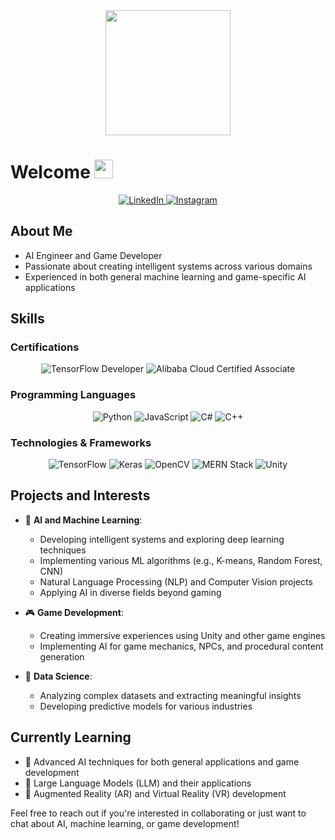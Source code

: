 <div align="center">
  <img height="200" src="https://avatars.githubusercontent.com/u/109959266?v=4" />
</div>

# Welcome <img src="https://raw.githubusercontent.com/iampavangandhi/iampavangandhi/master/gifs/Hi.gif" width="30px">

<div align="center">
  <a href="https://www.linkedin.com/in/oky-askal-7209a2253/" target="_blank">
    <img src="https://img.shields.io/badge/LinkedIn-0077B5?style=for-the-badge&logo=linkedin&logoColor=white" alt="LinkedIn" />
  </a>
  <a href="https://www.instagram.com/okyaskal/" target="_blank">
    <img src="https://img.shields.io/badge/Instagram-E4405F?style=for-the-badge&logo=instagram&logoColor=white" alt="Instagram" />
  </a>
</div>

## About Me
- AI Engineer and Game Developer
- Passionate about creating intelligent systems across various domains
- Experienced in both general machine learning and game-specific AI applications

## Skills

### Certifications
<div align="center">
  <img src="https://img.shields.io/badge/TensorFlow%20Developer-FF6F00?style=for-the-badge&logo=tensorflow&logoColor=white" alt="TensorFlow Developer" />
  <img src="https://img.shields.io/badge/Alibaba%20Cloud%20Certified%20Associate-FF6A00?style=for-the-badge&logo=alibabacloud&logoColor=white" alt="Alibaba Cloud Certified Associate" />
</div>

### Programming Languages
<div align="center">
  <img src="https://img.shields.io/badge/Python-3776AB?style=for-the-badge&logo=python&logoColor=white" alt="Python" />
  <img src="https://img.shields.io/badge/JavaScript-F7DF1E?style=for-the-badge&logo=javascript&logoColor=black" alt="JavaScript" />
  <img src="https://img.shields.io/badge/C%23-239120?style=for-the-badge&logo=c-sharp&logoColor=white" alt="C#" />
  <img src="https://img.shields.io/badge/C++-00599C?style=for-the-badge&logo=c%2B%2B&logoColor=white" alt="C++" />
</div>

### Technologies & Frameworks
<div align="center">
  <img src="https://img.shields.io/badge/TensorFlow-FF6F00?style=for-the-badge&logo=tensorflow&logoColor=white" alt="TensorFlow" />
  <img src="https://img.shields.io/badge/Keras-D00000?style=for-the-badge&logo=keras&logoColor=white" alt="Keras" />
  <img src="https://img.shields.io/badge/OpenCV-5C3EE8?style=for-the-badge&logo=opencv&logoColor=white" alt="OpenCV" />
  <img src="https://img.shields.io/badge/MERN-47A248?style=for-the-badge&logo=mongodb&logoColor=white" alt="MERN Stack" />
  <img src="https://img.shields.io/badge/Unity-000000?style=for-the-badge&logo=unity&logoColor=white" alt="Unity" />
</div>

## Projects and Interests

- 🧠 **AI and Machine Learning**: 
  - Developing intelligent systems and exploring deep learning techniques
  - Implementing various ML algorithms (e.g., K-means, Random Forest, CNN)
  - Natural Language Processing (NLP) and Computer Vision projects
  - Applying AI in diverse fields beyond gaming

- 🎮 **Game Development**: 
  - Creating immersive experiences using Unity and other game engines
  - Implementing AI for game mechanics, NPCs, and procedural content generation

- 🔬 **Data Science**: 
  - Analyzing complex datasets and extracting meaningful insights
  - Developing predictive models for various industries

## Currently Learning

- 🎯 Advanced AI techniques for both general applications and game development
- 🤖 Large Language Models (LLM) and their applications
- 🥽 Augmented Reality (AR) and Virtual Reality (VR) development

Feel free to reach out if you're interested in collaborating or just want to chat about AI, machine learning, or game development!
